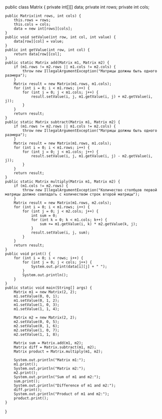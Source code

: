 public class Matrix {
    private int[][] data;
    private int rows;
    private int cols;

    public Matrix(int rows, int cols) {
        this.rows = rows;
        this.cols = cols;
        data = new int[rows][cols];
    }
    public void setValue(int row, int col, int value) {
        data[row][col] = value;
    }
    public int getValue(int row, int col) {
        return data[row][col];
    }
    public static Matrix add(Matrix m1, Matrix m2) {
        if (m1.rows != m2.rows || m1.cols != m2.cols) {
            throw new IllegalArgumentException("Матрицы должны быть одного размера");
        }
        Matrix result = new Matrix(m1.rows, m1.cols);
        for (int i = 0; i < m1.rows; i++) {
            for (int j = 0; j < m1.cols; j++) {
                result.setValue(i, j, m1.getValue(i, j) + m2.getValue(i, j));
            }
        }
        return result;
    }
    public static Matrix subtract(Matrix m1, Matrix m2) {
        if (m1.rows != m2.rows || m1.cols != m2.cols) {
            throw new IllegalArgumentException("Матрицы должны быть одного размера");
        }
        Matrix result = new Matrix(m1.rows, m1.cols);
        for (int i = 0; i < m1.rows; i++) {
            for (int j = 0; j < m1.cols; j++) {
                result.setValue(i, j, m1.getValue(i, j) - m2.getValue(i, j));
            }
        }
        return result;
    }
    public static Matrix multiply(Matrix m1, Matrix m2) {
        if (m1.cols != m2.rows) {
            throw new IllegalArgumentException("Количество столбцов первой матрицы должно совпадать с количеством строк второй матрицы");
        }
        Matrix result = new Matrix(m1.rows, m2.cols);
        for (int i = 0; i < m1.rows; i++) {
            for (int j = 0; j < m2.cols; j++) {
                int sum = 0;
                for (int k = 0; k < m1.cols; k++) {
                    sum += m1.getValue(i, k) * m2.getValue(k, j);
                }
                result.setValue(i, j, sum);
            }
        }
        return result;
    }
    public void print() {
        for (int i = 0; i < rows; i++) {
            for (int j = 0; j < cols; j++) {
                System.out.print(data[i][j] + " ");
            }
            System.out.println();
        }
    }
    public static void main(String[] args) {
        Matrix m1 = new Matrix(2, 2);
        m1.setValue(0, 0, 1);
        m1.setValue(0, 1, 2);
        m1.setValue(1, 0, 3);
        m1.setValue(1, 1, 4);

        Matrix m2 = new Matrix(2, 2);
        m2.setValue(0, 0, 5);
        m2.setValue(0, 1, 6);
        m2.setValue(1, 0, 7);
        m2.setValue(1, 1, 8);

        Matrix sum = Matrix.add(m1, m2);
        Matrix diff = Matrix.subtract(m1, m2);
        Matrix product = Matrix.multiply(m1, m2);

        System.out.println("Matrix m1:");
        m1.print();
        System.out.println("Matrix m2:");
        m2.print();
        System.out.println("Sum of m1 and m2:");
        sum.print();
        System.out.println("Difference of m1 and m2:");
        diff.print();
        System.out.println("Product of m1 and m2:");
        product.print();
    }
}
